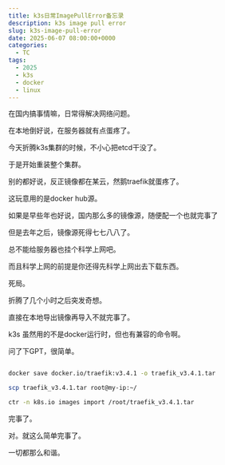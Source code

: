```yaml
---
title: k3s日常ImagePullError备忘录
description: k3s image pull error
slug: k3s-image-pull-error
date: 2025-06-07 08:00:00+0000
categories:
  - TC
tags:
  - 2025
  - k3s
  - docker
  - linux
---
```



在国内搞事情嘛，日常得解决网络问题。

在本地倒好说，在服务器就有点蛋疼了。

今天折腾k3s集群的时候，不小心把etcd干没了。

于是开始重装整个集群。

别的都好说，反正镜像都在某云，然鹅traefik就蛋疼了。

这玩意用的是docker hub源。

如果是早些年也好说，国内那么多的镜像源，随便配一个也就完事了

但是去年之后，镜像源死得七七八八了。

总不能给服务器也挂个科学上网吧。

而且科学上网的前提是你还得先科学上网出去下载东西。

死局。





折腾了几个小时之后突发奇想。

直接在本地导出镜像再导入不就完事了。

k3s 虽然用的不是docker运行时，但也有兼容的命令啊。

问了下GPT，很简单。

```bash

docker save docker.io/traefik:v3.4.1 -o traefik_v3.4.1.tar

scp traefik_v3.4.1.tar root@my-ip:~/

ctr -n k8s.io images import /root/traefik_v3.4.1.tar

```

完事了。



对。就这么简单完事了。


一切都那么和谐。

